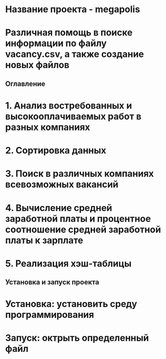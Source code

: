 # Название проекта - megapolis
# Различная помощь в поиске информации по файлу vacancy.csv, а также создание новых файлов 
## Оглавление
#  1. Анализ востребованных и высокооплачиваемых работ в разных компаниях
#  2. Сортировка данных
#  3. Поиск в различных компаниях всевозможных вакансий
#  4. Вычисление средней заработной платы и процентное соотношение средней заработной платы к зарплате 
#  5. Реализация хэш-таблицы
## Установка и запуск проекта 
#  Установка: установить среду программирования
#  Запуск: октрыть определенный файл 
#
#